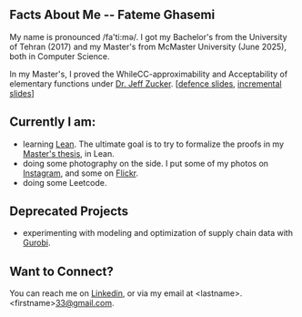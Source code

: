 ## Facts About Me -- Fateme Ghasemi
 My name is pronounced /fa'ti:mə/. I got my Bachelor's from the University of Tehran (2017) and my Master's from McMaster University (June 2025), both in Computer Science.

 
 In my Master's, I proved the WhileCC-approximability and Acceptability of elementary functions under [Dr. Jeff Zucker](https://www.cas.mcmaster.ca/~zucker/). [[defence slides](https://github.com/sfzgzs/sfzgzs/blob/d03ce1fab098469903e69d3541c146a54b1d4426/Thesis_Defense_Slides.pdf), [incremental slides](https://github.com/sfzgzs/sfzgzs/blob/d03ce1fab098469903e69d3541c146a54b1d4426/Thesis_Defence_Inc_slides.pdf)]
 
## Currently I am:
 - learning [Lean](https://lean-lang.org/). The ultimate goal is to try to formalize the proofs in my [Master's thesis](https://macsphere.mcmaster.ca/handle/11375/31564), in Lean.
 - doing some photography on the side. I put some of my photos on [Instagram](https://www.instagram.com/shots_by_fateme/), and some on [Flickr](https://www.flickr.com/photos/shots_by_fateme/).
 - doing some Leetcode.

## Deprecated Projects
 - experimenting with modeling and optimization of supply chain data with [Gurobi](https://www.gurobi.com/).

## Want to Connect?
 You can reach me on [Linkedin](https://www.linkedin.com/in/fghasemi/), or via my email at \<lastname\>.\<firstname\>33@gmail.com.
